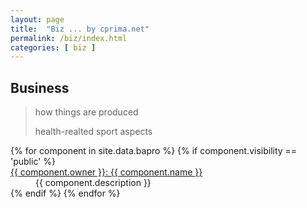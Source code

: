 ```yaml
---
layout: page
title:  "Biz ... by cprima.net"
permalink: /biz/index.html
categories: [ biz ]
---
```


## Business

> how things are produced
>
> health-realted sport aspects


<dl>
  {% for component in site.data.bapro %}
  {% if component.visibility == 'public'  %}
      <dt><a href="{{ "/" | append: component.path | append:"/README.html" | prepend: site.baseurl | prepend: site.url }}">{{ component.owner }}: {{ component.name }}</a></dt><dd>{{ component.description }}</dd>
  {% endif %}
  {% endfor %}
</dl>
